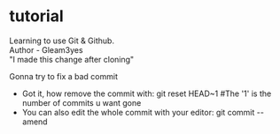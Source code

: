 # tutorial
Learning to use Git &amp; Github.
<br>
Author - Gleam3yes
<br>
"I made this change after cloning"

Gonna try to fix a bad commit
  - Got it, how remove the commit with:
    git reset HEAD~1 #The '1' is the number of commits u want gone
  - You can also edit the whole commit with your editor:
    git commit --amend 
